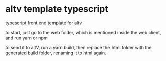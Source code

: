 # altv template typescript
 typescript front end template for altv
 
 to start, just go to the web folder, which is mentioned inside the web client, and run yarn or npm
 
 to send it to altV, run a yarn build, then replace the html folder with the generated build folder, renaming it to html again.
